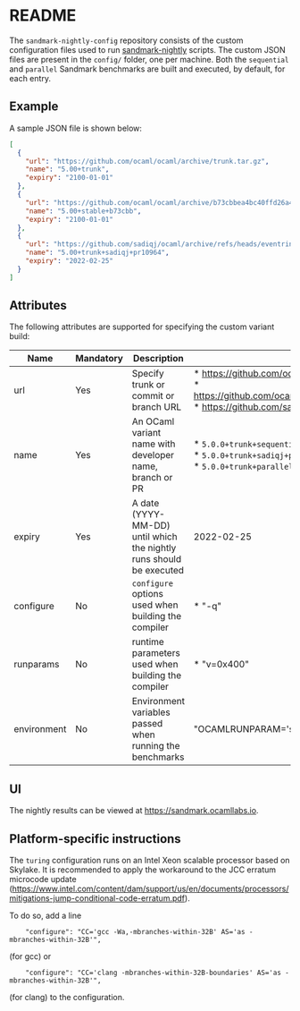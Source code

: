 README
======

The `sandmark-nightly-config` repository consists of the custom
configuration files used to run
[sandmark-nightly](https://github.com/ocaml-bench/sandmark-nightly/)
scripts. The custom JSON files are present in the `config/` folder,
one per machine. Both the `sequential` and `parallel` Sandmark
benchmarks are built and executed, by default, for each entry.

## Example

A sample JSON file is shown below:

```json
[
  {
    "url": "https://github.com/ocaml/ocaml/archive/trunk.tar.gz",
    "name": "5.00+trunk",
    "expiry": "2100-01-01"
  },
  {
    "url": "https://github.com/ocaml/ocaml/archive/b73cbbea4bc40ffd26a459d594a39b99cec4273d.zip",
    "name": "5.00+stable+b73cbb",
    "expiry": "2100-01-01"
  },
  {
    "url": "https://github.com/sadiqj/ocaml/archive/refs/heads/eventring-pr.zip",
    "name": "5.00+trunk+sadiqj+pr10964",
    "expiry": "2022-02-25"
  }
]
```

## Attributes

The following attributes are supported for specifying the custom
variant build:

| Name | Mandatory | Description | Example(s) |
|------|-----------|----------|-------|
| url  | Yes       | Specify trunk or commit or branch URL | * https://github.com/ocaml/ocaml/archive/trunk.tar.gz <br /> * https://github.com/ocaml/ocaml/archive/b73cbbea4bc40ffd26a459d594a39b99cec4273d.zip <br /> * https://github.com/sadiqj/ocaml/archive/refs/heads/eventring-pr.zip |
| name | Yes | An OCaml variant name with developer name, branch or PR | * `5.0.0+trunk+sequential` <br /> * `5.0.0+trunk+sadiqj+pr10964` <br /> * `5.0.0+trunk+parallel` |
| expiry | Yes | A date (YYYY-MM-DD) until which the nightly runs should be executed | 2022-02-25 |
| configure | No | `configure` options used when building the compiler | * "-q" |
| runparams | No | runtime parameters used when building the compiler | * "v=0x400" |
| environment | No | Environment variables passed when running the benchmarks | "OCAMLRUNPARAM='s=2M'"

## UI

The nightly results can be viewed at https://sandmark.ocamllabs.io.

## Platform-specific instructions

The `turing` configuration runs on an Intel Xeon scalable processor
based on Skylake. It is recommended to apply the workaround to the JCC
erratum microcode update
(https://www.intel.com/content/dam/support/us/en/documents/processors/mitigations-jump-conditional-code-erratum.pdf).

To do so, add a line
```
    "configure": "CC='gcc -Wa,-mbranches-within-32B' AS='as -mbranches-within-32B'",
```
(for gcc) or
```
    "configure": "CC='clang -mbranches-within-32B-boundaries' AS='as -mbranches-within-32B'",
```
(for clang) to the configuration.
